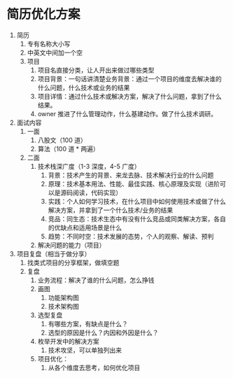# 简历优化方案

1. 简历
   1. 专有名称大小写
   2. 中英文中间加一个空
   3. 项目
      1. 项目名直接分类，让人开出来做过哪些类型
      2. 项目背景：一句话讲清楚业务背景：通过一个项目的维度去解决谁的什么问题，什么技术或业务的结果
      3. 项目详情：通过什么技术或解决方案，解决了什么问题，拿到了什么结果。
      4. owner 推进了什么管理动作，什么基建动作。做了什么技术调研。
2. 面试内容
   1. 一面
      1. 八股文（100 道）
      2. 算法（100 道 * 两遍）
   2. 二面
      1. 技术栈深广度（1-3 深度，4-5 广度）
         1. 背景：技术产生的背景、来龙去脉、技术解决行业的什么问题
         2. 原理：技术基本用法、性能、最佳实践、核心原理及实现（进阶可以是源码阅读，代码实现）
         3. 实践：个人如何学习技术，在什么项目中如何使用技术或做了什么解决方案，并拿到了一个什么技术/业务的结果
         4. 竞品：同生态：技术生态中有没有什么竞品或同类解决方案，各自的优缺点和适用场景是什么
         5. 趋势：不同时空：技术发展的态势，个人的观察、解读、预判
      2. 解决问题的能力（项目）
3. 项目复盘（相当于做分享）
   1. 找类式项目的分享框架，做填空题
   2. 复盘
      1. 业务流程：解决了谁的什么问题，怎么挣钱
      2. 画图
         1. 功能架构图
         2. 技术架构图
      3. 选型复盘
         1. 有哪些方案，有缺点是什么？
         2. 选型的原因是什么？内因和外因是什么？
      4. 枚举开发中的解决方案
         1. 技术攻坚，可以单独列出来
      5. 项目优化：
         1. 从各个维度去思考，如何优化项目
